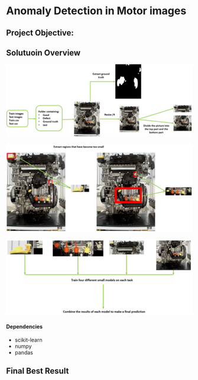 # Anomaly Detection in Motor images

## Project Objective:

## Solutuoin Overview
![image](https://github.com/ChibaneLilaAI/Motores/blob/main/image1.jpg)
&nbsp;
&nbsp;
![image](https://github.com/ChibaneLilaAI/Motores/blob/main/image2.jpg)
&nbsp;
&nbsp;
![image](https://github.com/ChibaneLilaAI/Motores/blob/main/image3.jpg)

#### Dependencies
- scikit-learn
- numpy
- pandas

## Final Best Result
